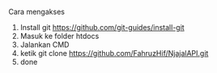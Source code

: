 Cara mengakses
1. Install git https://github.com/git-guides/install-git
2. Masuk ke folder htdocs
3. Jalankan CMD 
4. ketik git clone https://github.com/FahruzHif/NjajalAPI.git
5. done
